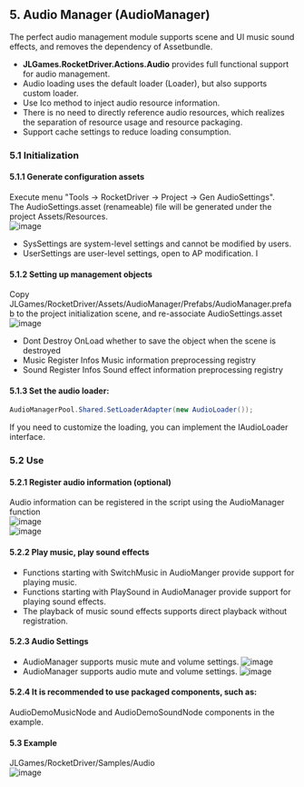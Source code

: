 ## 5. Audio Manager (AudioManager)
The perfect audio management module supports scene and UI music sound effects, and removes the dependency of Assetbundle.  

+ **JLGames.RocketDriver.Actions.Audio** provides full functional support for audio management.
+ Audio loading uses the default loader (Loader), but also supports custom loader.
+ Use Ico method to inject audio resource information.
+ There is no need to directly reference audio resources, which realizes the separation of resource usage and resource packaging.
+ Support cache settings to reduce loading consumption.

### 5.1 Initialization

#### 5.1.1 Generate configuration assets
Execute menu "Tools -> RocketDriver -> Project -> Gen AudioSettings".  
The AudioSettings.asset (renameable) file will be generated under the project Assets/Resources.  
![image](assets/img/audio_2.png)  
+ SysSettings are system-level settings and cannot be modified by users.
+ UserSettings are user-level settings, open to AP modification. I

#### 5.1.2 Setting up management objects
Copy JLGames/RocketDriver/Assets/AudioManager/Prefabs/AudioManager.prefab to the project initialization scene, and re-associate AudioSettings.asset  
![image](assets/img/audio_1.png)  
+ Dont Destroy OnLoad whether to save the object when the scene is destroyed
+ Music Register Infos Music information preprocessing registry
+ Sound Register Infos Sound effect information preprocessing registry

#### 5.1.3 Set the audio loader:
````C#
AudioManagerPool.Shared.SetLoaderAdapter(new AudioLoader());
````
If you need to customize the loading, you can implement the IAudioLoader interface.  

### 5.2 Use

#### 5.2.1 Register audio information (optional)
Audio information can be registered in the script using the AudioManager function  
![image](assets/img/audio_6.png)  
![image](assets/img/audio_7.png)  

#### 5.2.2 Play music, play sound effects
+ Functions starting with SwitchMusic in AudioManger provide support for playing music.
+ Functions starting with PlaySound in AudioManager provide support for playing sound effects.
+ The playback of music sound effects supports direct playback without registration.

#### 5.2.3 Audio Settings
+ AudioManager supports music mute and volume settings.
![image](assets/img/audio_8.png)  
+ AudioManager supports audio mute and volume settings.
![image](assets/img/audio_9.png)  

#### 5.2.4 It is recommended to use packaged components, such as:
AudioDemoMusicNode and AudioDemoSoundNode components in the example.  

#### 5.3 Example
JLGames/RocketDriver/Samples/Audio  
![image](assets/img/audio_5.png)  